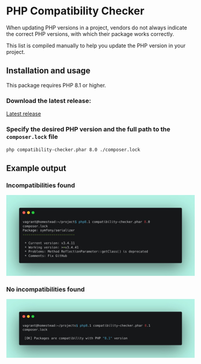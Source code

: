 # PHP Compatibility Checker

When updating PHP versions in a project, vendors do not always indicate the correct PHP versions, with which their package works correctly. 

This list is compiled manually to help you update the PHP version in your project.

## Installation and usage
This package requires PHP 8.1 or higher.

### Download the latest release:
[Latest release](../../releases/latest/download/compatibility-checker.phar)

### Specify the desired PHP version and the full path to the `composer.lock` file
```shell
php compatibility-checker.phar 8.0 ./composer.lock
```

## Example output

### Incompatibilities found
![](./images/incompatibilities-found.jpg)

### No incompatibilities found
![](./images/no-incompatibilities-found.jpg)
